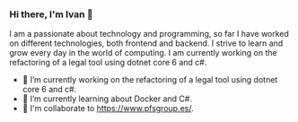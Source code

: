 ### Hi there, I'm Ivan 👋

<!--
**ivanmosa27/ivanmosa27** is a ✨ _special_ ✨ repository because its `README.md` (this file) appears on your GitHub profile.

Here are some ideas to get you started:
-->
I am a passionate about technology and programming, so far I have worked on different technologies, both frontend and backend.
I strive to learn and grow every day in the world of computing. I am currently working on the refactoring of a legal tool using dotnet core 6 and c#.

- 🔭 I’m currently working on the refactoring of a legal tool using dotnet core 6 and c#.
- 🌱 I’m currently learning about Docker and C#.
- 👯 I'm collaborate to https://www.pfsgroup.es/.


